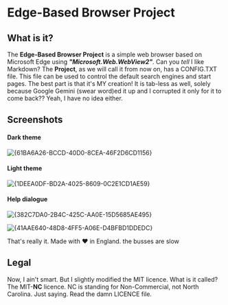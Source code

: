 # Edge-Based Browser Project
## What is it?
The **Edge-Based Browser Project** is a simple web browser based on Microsoft Edge using ***"Microsoft.Web.WebView2"***. Can you *tell* I like Markdown?
The **Project**, as we will call it from now on, has a CONFIG.TXT file. This file can be used to control the default search engines and start pages. 
The best part is that it's MY creation!
It is tab-less as well, solely because Google Gemini (swear word)ed it up and I corrupted it only for it to come back?? Yeah, I have no idea either.

## Screenshots
#### Dark theme
![{61BA6A26-BCCD-40D0-8CEA-46F2D6CD1156}](https://github.com/user-attachments/assets/b60d5798-250e-4695-8bc7-995f87845d1c)


#### Light theme
![{1DEEA0DF-BD2A-4025-8609-0C2E1CD1AE59}](https://github.com/user-attachments/assets/a730f598-ea7c-4f51-bf0a-93ea2d3f26cc)

#### Help dialogue
![{382C7DA0-2B4C-425C-AA0E-15D5685AE495}](https://github.com/user-attachments/assets/c174c068-177d-43d7-852d-7ae13e5b9a41)

![{41AAE640-48D8-4FF5-A06E-D4BFBD1DDEDC}](https://github.com/user-attachments/assets/5b42f230-86fe-42d4-b687-0b827f693bf1)



That's really it.
Made with ♥ in England. the busses are slow

## Legal
Now, I ain't smart. But I slightly modified the MIT licence. What is it called? The MIT-**NC** licence. NC is standing for Non-Commercial, not North Carolina. Just saying.
Read the damn LICENCE file.
